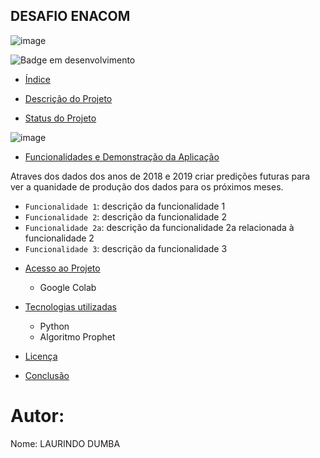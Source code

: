 ## DESAFIO ENACOM

![image](https://github.com/laurindodumba/Desafio-ENACON/assets/38964642/5f7c3745-8e9e-40e2-894e-09cf7def4602)





![Badge em desenvolvimento](http://img.shields.io/static/v1?label=STATUS&message=EM%20DESENVOLVIMENTO&color=GREEN&style=for-the-badge)



* [Índice](#índice)

* [Descrição do Projeto](#descrição-do-projeto)

* [Status do Projeto](#status-do-Projeto)

 ![image](https://github.com/laurindodumba/Desafio-ENACON/assets/38964642/9b0601d2-cdda-4a57-a9c4-564ee2479320)

 
* [Funcionalidades e Demonstração da Aplicação](#funcionalidades-e-demonstração-da-aplicação)

Atraves dos dados dos anos de 2018 e 2019 criar predições futuras para ver a quanidade de produção dos dados para os próximos meses.
 

- `Funcionalidade 1`: descrição da funcionalidade 1
- `Funcionalidade 2`: descrição da funcionalidade 2
- `Funcionalidade 2a`: descrição da funcionalidade 2a relacionada à funcionalidade 2
- `Funcionalidade 3`: descrição da funcionalidade 3



* [Acesso ao Projeto](#acesso-ao-projeto)
  - Google Colab 
* [Tecnologias utilizadas](#tecnologias-utilizadas)
  - Python
  - Algoritmo Prophet

* [Licença](#licença)
* [Conclusão](#conclusão)


# Autor:
Nome: LAURINDO DUMBA

